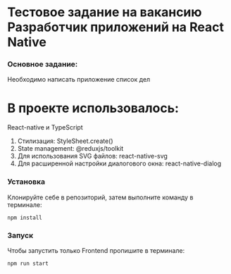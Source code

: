 # Тестовое задание на вакансию Разработчик приложений на React Native

### Основное задание:

Необходимо написать приложение список дел

# В проекте использовалось:

React-native и TypeScript

1. Стилизация: StyleSheet.create()
2. State management: @reduxjs/toolkit
3. Для использования SVG файлов: react-native-svg
4. Для расширенной настройки диалогового окна: react-native-dialog

### Установка

Клонируйте себе в репозиторий, затем выполните команду в терминале:

```
npm install
```

### Запуск

Чтобы запустить только Frontend пропишите в терминале:

```
npm run start
```
